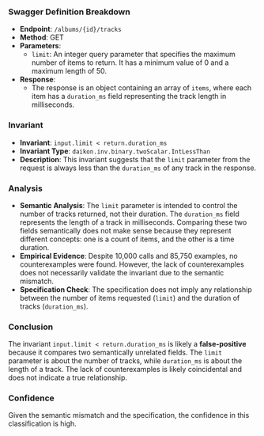 ### Swagger Definition Breakdown

- **Endpoint**: `/albums/{id}/tracks`
- **Method**: GET
- **Parameters**:
  - `limit`: An integer query parameter that specifies the maximum number of items to return. It has a minimum value of 0 and a maximum length of 50.
- **Response**:
  - The response is an object containing an array of `items`, where each item has a `duration_ms` field representing the track length in milliseconds.

### Invariant

- **Invariant**: `input.limit < return.duration_ms`
- **Invariant Type**: `daikon.inv.binary.twoScalar.IntLessThan`
- **Description**: This invariant suggests that the `limit` parameter from the request is always less than the `duration_ms` of any track in the response.

### Analysis

- **Semantic Analysis**: The `limit` parameter is intended to control the number of tracks returned, not their duration. The `duration_ms` field represents the length of a track in milliseconds. Comparing these two fields semantically does not make sense because they represent different concepts: one is a count of items, and the other is a time duration.
- **Empirical Evidence**: Despite 10,000 calls and 85,750 examples, no counterexamples were found. However, the lack of counterexamples does not necessarily validate the invariant due to the semantic mismatch.
- **Specification Check**: The specification does not imply any relationship between the number of items requested (`limit`) and the duration of tracks (`duration_ms`).

### Conclusion

The invariant `input.limit < return.duration_ms` is likely a **false-positive** because it compares two semantically unrelated fields. The `limit` parameter is about the number of tracks, while `duration_ms` is about the length of a track. The lack of counterexamples is likely coincidental and does not indicate a true relationship.

### Confidence

Given the semantic mismatch and the specification, the confidence in this classification is high.
